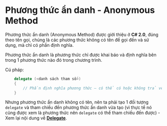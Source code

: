 # Phương thức ẩn danh - Anonymous Method

Phương thức ẩn danh (Anonymous Method) được giới thiệu ở **C# 2.0**, đúng theo tên gọi, chúng là các phương thức không có tên để gọi đến và sử dụng, mà chỉ có phần định nghĩa.

Phương thức ẩn danh là phương thức chỉ được khai báo và định nghĩa bên trong 1 phương thức nào đó trong chương trình.

Cú pháp:

```cs
    delegate (<danh sách tham số>)
    {
        // Phần định nghĩa phương thức – có thể có hoặc không trả về giá trị
    }
```

Nhưng phương thức ẩn danh không có tên, nên ta phải tạo 1 đối tượng `delegate` và tham chiếu đến phương thức ẩn danh vừa tạo (vì thực tế nó cũng được xem là phương thức nên `delegate` có thể tham chiếu đến được) - Xem lại nội dung về [**Delegate**]().
